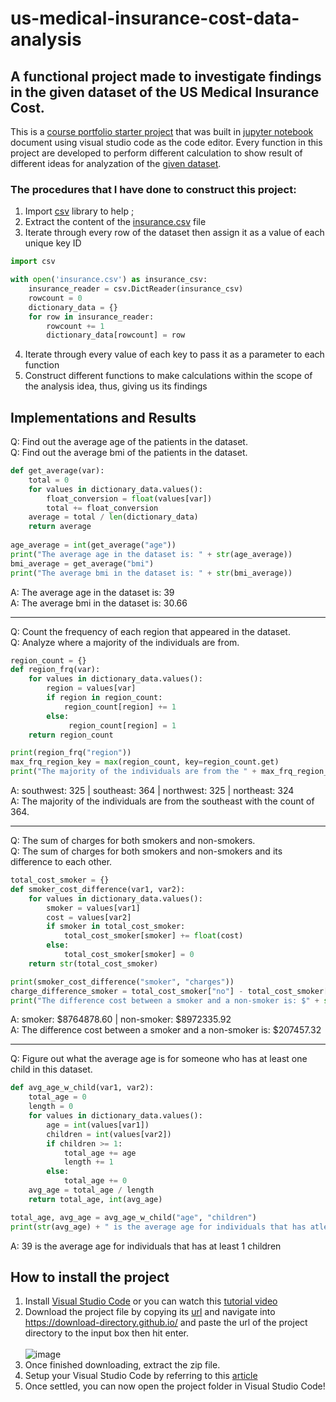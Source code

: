 # us-medical-insurance-cost-data-analysis

## A functional project made to investigate findings in the given dataset of the US Medical Insurance Cost.

This is a [course portfolio starter project](https://discuss.codecademy.com/c/project/portfolio-project-python-project/1908) that was built in [jupyter notebook](https://jupyter.org/) document using visual studio code as the code editor. Every function in this project are developed to perform different calculation to show result of different ideas for analyzation of the [given dataset](https://raw.githubusercontent.com/Irron21/us-medical-insurance-cost-data-analysis/main/us-medical-insurance-cost-project-files/insurance.csv).

### The procedures that I have done to construct this project:
1. Import [csv](https://docs.python.org/3/library/csv.html) library to help ;
2. Extract the content of the [insurance.csv](https://github.com/Irron21/us-medical-insurance-cost-data-analysis/blob/main/python-portfolio-project-starter-files/insurance.csv) file
3. Iterate through every row of the dataset then assign it as a value of each unique key ID
```python
import csv

with open('insurance.csv') as insurance_csv:
    insurance_reader = csv.DictReader(insurance_csv)
    rowcount = 0
    dictionary_data = {}
    for row in insurance_reader:
        rowcount += 1
        dictionary_data[rowcount] = row
```
4. Iterate through every value of each key to pass it as a parameter to each function
5. Construct different functions to make calculations within the scope of the analysis idea, thus, giving us its findings

## Implementations and Results
Q: Find out the average age of the patients in the dataset. <br>
Q: Find out the average bmi of the patients in the dataset.
```python
def get_average(var):
    total = 0
    for values in dictionary_data.values():
        float_conversion = float(values[var])
        total += float_conversion
    average = total / len(dictionary_data)
    return average
    
age_average = int(get_average("age"))
print("The average age in the dataset is: " + str(age_average))
bmi_average = get_average("bmi")
print("The average bmi in the dataset is: " + str(bmi_average))
```

A: The average age in the dataset is: 39 <br>
A: The average bmi in the dataset is: 30.66

---

Q: Count the frequency of each region that appeared in the dataset. <br>
Q: Analyze where a majority of the individuals are from.
```python
region_count = {}
def region_frq(var):
    for values in dictionary_data.values():
        region = values[var]
        if region in region_count:
            region_count[region] += 1
        else:
             region_count[region] = 1
    return region_count

print(region_frq("region"))
max_frq_region_key = max(region_count, key=region_count.get)
print("The majority of the individuals are from the " + max_frq_region_key+ " with the count of " + str(max(region_count.values())))
```
A: southwest: 325 | southeast: 364 | northwest: 325 | northeast: 324 <br>
A: The majority of the individuals are from the southeast with the count of 364.

---

Q: The sum of charges for both smokers and non-smokers. <br>
Q: The sum of charges for both smokers and non-smokers and its difference to each other.
```python
total_cost_smoker = {}
def smoker_cost_difference(var1, var2):
    for values in dictionary_data.values():
        smoker = values[var1]
        cost = values[var2]
        if smoker in total_cost_smoker:
            total_cost_smoker[smoker] += float(cost)
        else:
            total_cost_smoker[smoker] = 0
    return str(total_cost_smoker)

print(smoker_cost_difference("smoker", "charges"))
charge_difference_smoker = total_cost_smoker["no"] - total_cost_smoker["yes"]
print("The difference cost between a smoker and a non-smoker is: $" + str(charge_difference_smoker))
```
A: smoker: $8764878.60 | non-smoker: $8972335.92 <br>
A: The difference cost between a smoker and a non-smoker is: $207457.32

---

Q: Figure out what the average age is for someone who has at least one child in this dataset.
```python
def avg_age_w_child(var1, var2):
    total_age = 0
    length = 0
    for values in dictionary_data.values():
        age = int(values[var1])
        children = int(values[var2])
        if children >= 1:
            total_age += age
            length += 1
        else:
            total_age += 0
    avg_age = total_age / length
    return total_age, int(avg_age)

total_age, avg_age = avg_age_w_child("age", "children")
print(str(avg_age) + " is the average age for individuals that has atleast 1 children")
```
A: 39 is the average age for individuals that has at least 1 children

## How to install the project
1. Install [Visual Studio Code](https://code.visualstudio.com/) or you can watch this [tutorial video](https://www.youtube.com/watch?v=JPZsB_6yHVo)
2. Download the project file by copying its [url](https://github.com/Irron21/us-medical-insurance-cost-data-analysis/tree/main/python-portfolio-project-starter-files) and navigate into https://download-directory.github.io/ and paste the url of the project directory to the input box then hit enter. <br><br>
![image](https://user-images.githubusercontent.com/106497944/226794192-f87e4e3d-9f03-401c-9ac3-28afbe8e9a84.png)
3. Once finished downloading, extract the zip file.
4. Setup your Visual Studio Code by referring to this [article](https://code.visualstudio.com/docs/datascience/jupyter-notebooks#_setting-up-your-environment)
5. Once settled, you can now open the project folder in Visual Studio Code!

